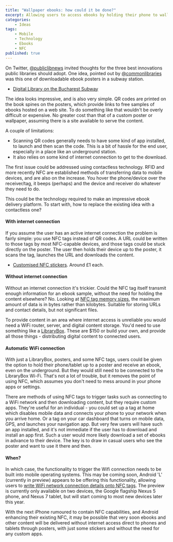```yaml
---
title: "Wallpaper ebooks: how could it be done?"
excerpt: Allowing users to access ebooks by holding their phone to wallpaper or posters
categories:
    - Ideas
tags:
    - Mobile
    - Technology
    - Ebooks
    - NFC
published: true
---
```


On Twitter, [@publiclibnews](https://twitter.com/publiclibnews/status/476433830124199937) invited thoughts for the three best innovations public libraries should adopt. One idea, pointed out by [@commonlibraries](https://twitter.com/commonlibraries) was this one of downloadable ebook posters in a subway station.

- [Digital Library on the Bucharest Subway](http://www.paulkater.com/2012/10/stunning-idea-digital-library-on-the-bucharest-subway-station/)

The idea looks impressive, and is also very simple. QR codes are printed on the book spines on the posters, which provide links to free samples of ebooks hosted on a web site. To do something like that wouldn't be overly difficult or expensive. No greater cost than that of a custom poster or wallpaper, assuming there is a site available to serve the content.

A couple of limitations:

- Scanning QR codes generally needs to have some kind of app installed, to launch and then scan the code. This is a bit of hassle for the end user, especially in a place like an underground station.
- It also relies on some kind of internet connection to get to the download.

The first issue could be addressed using contactless technology. RFID and more recently NFC are established methods of transferring data to mobile devices, and are also on the increase. You hover the phone/device over the receiver/tag, it beeps (perhaps) and the device and receiver do whatever they need to do.

This could be the technology required to make an impressive ebook delivery platform. To start with, how to replace the existing idea with a contactless one?

#### With internet connection

If you assume the user has an active internet connection the problem is fairly simple: you use NFC tags instead of QR codes. A URL could be written to those tags by most NFC-capable devices, and those tags could be stuck directly on the poster. The user then holds their device up to the poster, it scans the tag, launches the URL and downloads the content.

- [Customised NFC stickers](http://rapidnfc.com/item/131/custom_print_nfc_stickers_44_x_55mm_rectangle_ntag203_express).  Around £1 each.

#### Without internet connection

Without an internet connection it's trickier. Could the NFC tag itself transmit enough information for an ebook sample, without the need for holding the content elsewhere? No. Looking at [NFC tag memory sizes](http://rapidnfc.com/which_nfc_chip), the maximum amount of data is in bytes rather than kilobytes. Suitable for storing URLs and contact details, but not significant files.

To provide content in an area where internet access is unreliable you would need a WiFi router, server, and digital content storage. You'd need to use something like a [LibraryBox](http://jasongriffey.net/librarybox/). These are $150 or build your own, and provide all those things - distributing digital content to connected users.

#### Automatic WiFi connection

With just a LibraryBox, posters, and some NFC tags, users could be given the option to hold their phone/tablet up to a poster and receive an ebook, even on the underground. But they would still need to be connected to the LibraryBox Wi-Fi. That's not a lot of trouble, but it removes the point of using NFC, which assumes you don't need to mess around in your phone apps or settings.

There are methods of using NFC tags to trigger tasks such as connecting to a WiFi network and then downloading content, but they require custom apps. They're useful for an individual - you could set up a tag at home which disables mobile data and connects your phone to your network when you arrive home. Or a tag on your car dashboard that turns on mobile data, GPS, and launches your navigation app. But very few users will have such an app installed, and it's not immediate if the user has to download and install an app first.  Such a user would more likely download a set of ebooks in advance to their device. The key is to draw in casual users who see the poster and want to use it there and then.

#### When?

In which case, the functionality to trigger the Wifi connection needs to be built into mobile operating systems.  This may be coming soon, Android 'L' (currently in preview) appears to be offering this functionality, allowing users to [write WiFi network connection details onto NFC tags](http://www.androidpolice.com/2014/06/27/android-l-feature-spotlight-write-wi-fi-passwords-to-nfc-tags-directly-from-android/). The preview is currently only available on two devices, the Google flagship Nexus 5 phone, and Nexus 7 tablet, but will start coming to most new devices later this year.

With the next iPhone rumoured to contain NFC capabilities, and Android enhancing their existing NFC, it may be possible that very soon ebooks and other content will be delivered without internet access direct to phones and tablets through posters, with just some stickers and without the need for any custom apps.